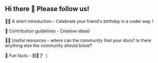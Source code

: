 ## Hi there 👋 Please follow us!

<!--

**Here are some ideas to get you started:**

🙋‍♀️ A short introduction - what is your organization all about?
🌈 Contribution guidelines - how can the community get involved?
👩‍💻 Useful resources - where can the community find your docs? Is there anything else the community should know?
🍿 Fun facts - what does your team eat for breakfast?
🧙 Remember, you can do mighty things with the power of [Markdown](https://docs.github.com/github/writing-on-github/getting-started-with-writing-and-formatting-on-github/basic-writing-and-formatting-syntax)
-->
🙋‍♀️ A short introduction - Celebrate your friend's birthday in a coder way！

🌈 Contribution guidelines - Creative ideas!

👩‍💻 Useful resources - where can the community find your docs? Is there anything else the community should know?

🍿 Fun facts - 我🐏了（
